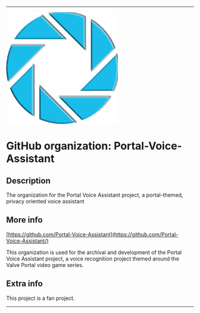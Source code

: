 
***

![Aperture_Gloss1.png failed to load. The file may be missing or corrupt. Check the file path for errors first.](/AdditionalInfo/2/Portal-Voice-Assistant/Aperture_Gloss1.png)

# GitHub organization: Portal-Voice-Assistant

## Description

The organization for the Portal Voice Assistant project, a portal-themed, privacy oriented voice assistant

## More info

[https://github.com/Portal-Voice-Assistant](https://github.com/Portal-Voice-Assistant/)

This organization is used for the archival and development of the Portal Voice Assistant project, a voice recognition project themed around the Valve Portal video game series.

## Extra info

This project is a fan project.

***
